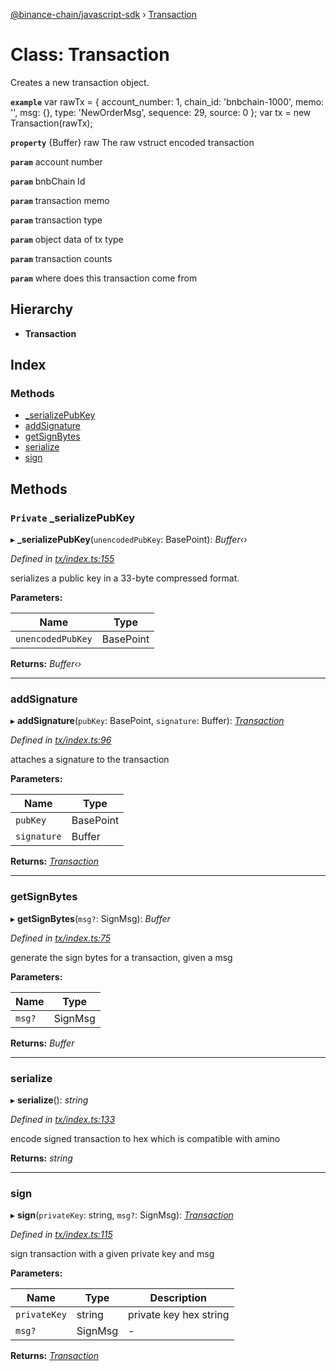 [@binance-chain/javascript-sdk](../README.md) › [Transaction](transaction.md)

# Class: Transaction

Creates a new transaction object.

**`example`** 
var rawTx = {
  account_number: 1,
  chain_id: 'bnbchain-1000',
  memo: '',
  msg: {},
  type: 'NewOrderMsg',
  sequence: 29,
  source: 0
};
var tx = new Transaction(rawTx);

**`property`** {Buffer} raw The raw vstruct encoded transaction

**`param`** account number

**`param`** bnbChain Id

**`param`** transaction memo

**`param`** transaction type

**`param`** object data of tx type

**`param`** transaction counts

**`param`** where does this transaction come from

## Hierarchy

* **Transaction**

## Index

### Methods

* [_serializePubKey](transaction.md#private-_serializepubkey)
* [addSignature](transaction.md#addsignature)
* [getSignBytes](transaction.md#getsignbytes)
* [serialize](transaction.md#serialize)
* [sign](transaction.md#sign)

## Methods

### `Private` _serializePubKey

▸ **_serializePubKey**(`unencodedPubKey`: BasePoint): *Buffer‹›*

*Defined in [tx/index.ts:155](https://github.com/binance-chain/javascript-sdk/blob/cacd0da/src/tx/index.ts#L155)*

serializes a public key in a 33-byte compressed format.

**Parameters:**

Name | Type |
------ | ------ |
`unencodedPubKey` | BasePoint |

**Returns:** *Buffer‹›*

___

###  addSignature

▸ **addSignature**(`pubKey`: BasePoint, `signature`: Buffer): *[Transaction](transaction.md)*

*Defined in [tx/index.ts:96](https://github.com/binance-chain/javascript-sdk/blob/cacd0da/src/tx/index.ts#L96)*

attaches a signature to the transaction

**Parameters:**

Name | Type |
------ | ------ |
`pubKey` | BasePoint |
`signature` | Buffer |

**Returns:** *[Transaction](transaction.md)*

___

###  getSignBytes

▸ **getSignBytes**(`msg?`: SignMsg): *Buffer*

*Defined in [tx/index.ts:75](https://github.com/binance-chain/javascript-sdk/blob/cacd0da/src/tx/index.ts#L75)*

generate the sign bytes for a transaction, given a msg

**Parameters:**

Name | Type |
------ | ------ |
`msg?` | SignMsg |

**Returns:** *Buffer*

___

###  serialize

▸ **serialize**(): *string*

*Defined in [tx/index.ts:133](https://github.com/binance-chain/javascript-sdk/blob/cacd0da/src/tx/index.ts#L133)*

encode signed transaction to hex which is compatible with amino

**Returns:** *string*

___

###  sign

▸ **sign**(`privateKey`: string, `msg?`: SignMsg): *[Transaction](transaction.md)*

*Defined in [tx/index.ts:115](https://github.com/binance-chain/javascript-sdk/blob/cacd0da/src/tx/index.ts#L115)*

sign transaction with a given private key and msg

**Parameters:**

Name | Type | Description |
------ | ------ | ------ |
`privateKey` | string | private key hex string |
`msg?` | SignMsg | - |

**Returns:** *[Transaction](transaction.md)*

